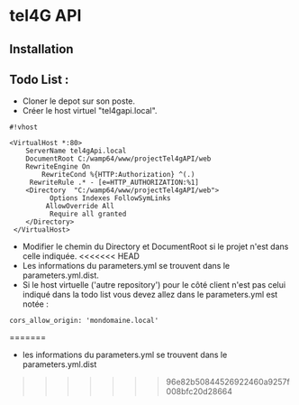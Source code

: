 # tel4G API #
## Installation ##

Todo List :
-------

* Cloner le depot sur son poste.
* Créer le host virtuel "tel4gapi.local".
 
```
#!vhost

<VirtualHost *:80>
  	ServerName tel4gApi.local
 	DocumentRoot C:/wamp64/www/projectTel4gAPI/web
 	RewriteEngine On 
        RewriteCond %{HTTP:Authorization} ^(.)
     RewriteRule .* - [e=HTTP_AUTHORIZATION:%1]
 	<Directory  "C:/wamp64/www/projectTel4gAPI/web">
          Options Indexes FollowSymLinks
         AllowOverride All
          Require all granted
 	</Directory>
 </VirtualHost>
```
* Modifier le chemin du  Directory et DocumentRoot si le projet n'est dans celle indiquée.
<<<<<<< HEAD
* Les informations du parameters.yml se trouvent dans le parameters.yml.dist.
* Si le host virtuelle ('autre repository') pour le côté client n'est pas celui indiqué dans la todo list vous devez allez dans le parameters.yml est notée :

```
cors_allow_origin: 'mondomaine.local'

```
=======
* les informations du parameters.yml se trouvent dans le parameters.yml.dist
>>>>>>> 96e82b50844526922460a9257f008bfc20d28664
